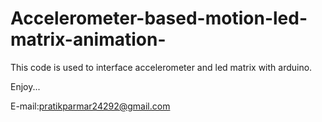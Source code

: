 Accelerometer-based-motion-led-matrix-animation-
================================================

This code is used to interface accelerometer and led matrix with arduino.

Enjoy...


E-mail:pratikparmar24292@gmail.com

